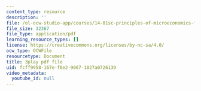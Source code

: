 ```yaml
---
content_type: resource
description: ''
file: /ol-ocw-studio-app/courses/14-01sc-principles-of-microeconomics-fall-2011/fcff9958167ef6e290671027a0726139_1dL8mTyyjRM.pdf
file_size: 32367
file_type: application/pdf
learning_resource_types: []
license: https://creativecommons.org/licenses/by-nc-sa/4.0/
ocw_type: OCWFile
resourcetype: Document
title: 3play pdf file
uid: fcff9958-167e-f6e2-9067-1027a0726139
video_metadata:
  youtube_id: null
---
```

